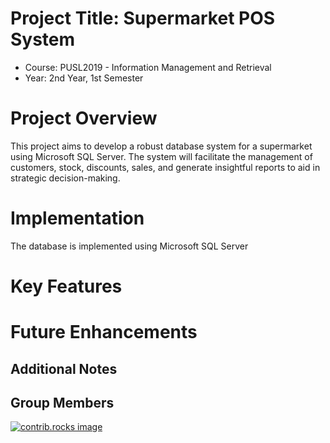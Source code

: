 # Project Title: Supermarket POS System
- Course: PUSL2019 - Information Management and Retrieval
- Year: 2nd Year, 1st Semester
<h1>Project Overview</h1>
<p>This project aims to develop a robust database system for a supermarket using Microsoft SQL Server. The system will facilitate the management of customers, stock, discounts, sales, and generate insightful reports to aid in strategic decision-making.</p>
<h1>Implementation</h1>
<p>The database is implemented using Microsoft SQL Server</p>
<h1>Key Features</h1>
<h1>Future Enhancements</h1>
<h2>Additional Notes</h2>
<h2>Group Members</h2>
<a href="[(https://github.com/rdchkulasinghe/PUSL2019-Information-Management-Retrieval)-README-Template/graphs/contributors">
  <img src="[https://contrib.rocks/image?repo=othneildrew/Best](https://github.com/rdchkulasinghe/PUSL2019-Information-Management-Retrieval)-README-Template" alt="contrib.rocks image" />
</a>
